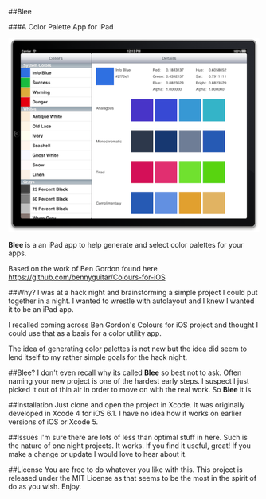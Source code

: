 ##Blee

###A Color Palette App for iPad

![Blee Screenshot](./Blee.png)

**Blee** is a an iPad app to help generate and select color palettes for your apps.

Based on the work of Ben Gordon found here <https://github.com/bennyguitar/Colours-for-iOS>

##Why?
I was at a hack night and brainstorming a simple project I could put together in a night. I wanted to wrestle with autolayout and I knew I wanted it to be an iPad app.

I recalled coming across Ben Gordon's Colours for iOS project and thought I could use that as a basis for a color utility app.

The idea of generating color palettes is not new but the idea did seem to lend itself to my rather simple goals for the hack night.

##Blee?
I don't even recall why its called **Blee** so best not to ask. Often naming your new project is one of the hardest early steps. I suspect I just picked it out of thin air in order to move on with the real work. So **Blee** it is

##Installation
Just clone and open the project in Xcode. It was originally developed in Xcode 4 for iOS 6.1. I have no idea how it works on earlier versions of iOS or Xcode 5. 

##Issues
I'm sure there are lots of less than optimal stuff in here. Such is the nature of one night projects. It works. If you find it useful, great! If you make a change or update I would love to hear about it.

##License
You are free to do whatever you like with this. This project is released under the MIT License as that seems to be the most in the spirit of do as you wish. Enjoy.